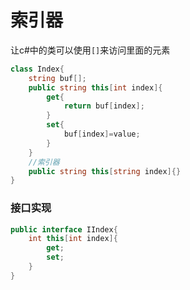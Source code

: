 # 索引器

让c#中的类可以使用`[]`来访问里面的元素

```c#
class Index{
    string buf[];
    public string this[int index]{
		get{
            return buf[index];
        }
        set{
            buf[index]=value;
        }
    }
    //索引器
    public string this[string index]{}
}
```

### 接口实现

```c#
public interface IIndex{
 	int this[int index]{
     	get;
        set;
    }
}
```

